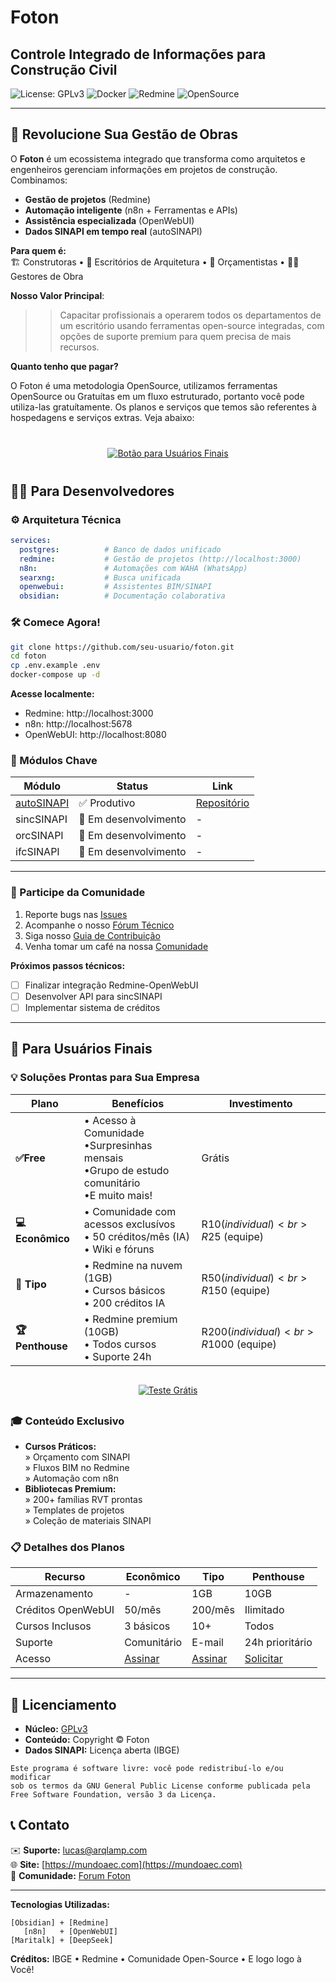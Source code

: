 # **Foton**  
## Controle Integrado de Informações para Construção Civil  

![License: GPLv3](https://img.shields.io/badge/License-GPLv3-blue) ![Docker](https://img.shields.io/badge/Docker-Compose-2496ED) ![Redmine](https://img.shields.io/badge/Redmine-6.0-red) ![OpenSource](https://img.shields.io/badge/Open_Source-✓-brightgreen)  

---

## **🚀 Revolucione Sua Gestão de Obras**  

O **Foton** é um ecossistema integrado que transforma como arquitetos e engenheiros gerenciam informações em projetos de construção. Combinamos:  

- **Gestão de projetos** (Redmine)  
- **Automação inteligente** (n8n + Ferramentas e APIs)  
- **Assistência especializada** (OpenWebUI)  
- **Dados SINAPI em tempo real** (autoSINAPI)  

**Para quem é:**  
🏗️ Construtoras • 📐 Escritórios de Arquitetura • 🧮 Orçamentistas • 👷‍♂️ Gestores de Obra

**Nosso Valor Principal**:  
>> Capacitar profissionais a operarem todos os departamentos de um escritório usando ferramentas open-source integradas, com opções de suporte premium para quem precisa de mais recursos.

**Quanto tenho que pagar?**

O Foton é uma metodologia OpenSource, utilizamos ferramentas OpenSource ou Gratuítas em um fluxo estruturado, portanto você pode utiliza-las gratuítamente. Os planos e serviços que temos são referentes à hospedagens e serviços extras. Veja abaixo:

<div align="center" style="margin: 40px 0;">

  <a href="#-para-usuários-finais">
      <img src="https://img.shields.io/badge/QUERO_SABER_MAIS:-PLANOS_E_SERVIÇOS-FF6F61?style=for-the-badge&logo=git&logoColor=white" alt="Botão para Usuários Finais">
  </a>
</div>

## **👨‍💻 Para Desenvolvedores**  

### **⚙️ Arquitetura Técnica**  

```yaml
services:
  postgres:          # Banco de dados unificado
  redmine:           # Gestão de projetos (http://localhost:3000)
  n8n:               # Automações com WAHA (WhatsApp)
  searxng:           # Busca unificada
  openwebui:         # Assistentes BIM/SINAPI
  obsidian:          # Documentação colaborativa
```

### **🛠️ Comece Agora!**  
```bash
git clone https://github.com/seu-usuario/foton.git
cd foton
cp .env.example .env
docker-compose up -d
```

**Acesse localmente:**  
- Redmine: http://localhost:3000  
- n8n: http://localhost:5678  
- OpenWebUI: http://localhost:8080  

### **🧩 Módulos Chave**  
| Módulo | Status | Link |  
|--------|--------|------|  
| [autoSINAPI](https://github.com/LAMP-LUCAS/AutoSINAPI) | ✅ Produtivo | [Repositório](https://github.com/LAMP-LUCAS/AutoSINAPI) |  
| sincSINAPI | 🚧 Em desenvolvimento | - |  
| orcSINAPI | 🚧 Em desenvolvimento | - |  
| ifcSINAPI | 🚧 Em desenvolvimento | - |  

---

### **🌱 Participe da Comunidade**  
1. Reporte bugs nas [Issues](https://github.com/LAMP-LUCAS/foton/issues)  
2. Acompanhe o nosso [Fórum Técnico](https://comunidade.mundoaec.com)  
3. Siga nosso [Guia de Contribuição](CONTRIBUTING.md)
4. Venha tomar um café na nossa [Comunidade](https://comunidade.mundoaec.com/coffee)  

**Próximos passos técnicos:**  
- [ ] Finalizar integração Redmine-OpenWebUI
- [ ] Desenvolver API para sincSINAPI  
- [ ] Implementar sistema de créditos  

---

## **👤 Para Usuários Finais**  

### **💡 Soluções Prontas para Sua Empresa**  

| Plano | Benefícios | Investimento |  
|-------|------------|--------------|  
|**✅Free**|• Acesso à Comunidade<br>•Surpresinhas mensais<br>•Grupo de estudo comunitário<br>•E muito mais!| Grátis |
| **💻 Econômico** | • Comunidade com acessos exclusívos<br>• 50 créditos/mês (IA)<br>• Wiki e fóruns | R$10 (individual)<br>R$25 (equipe) |  
| **🚀 Tipo** | • Redmine na nuvem (1GB)<br>• Cursos básicos<br>• 200 créditos IA | R$50 (individual)<br>R$150 (equipe) |  
| **🏆 Penthouse** | • Redmine premium (10GB)<br>• Todos cursos<br>• Suporte 24h | R$200 (individual)<br>R$1000 (equipe) |  

<div align="center" style="margin: 30px 0;">
  <a href="https://mundoaec.com/assinatura">
    <img src="https://img.shields.io/badge/EXPERIMENTE_GRÁTIS-30_DIAS-DD0031?style=for-the-badge&logo=openaccess&logoColor=white" alt="Teste Grátis">
  </a>
</div>

### **🎓 Conteúdo Exclusivo**  
- **Cursos Práticos:**  
  » Orçamento com SINAPI  
  » Fluxos BIM no Redmine  
  » Automação com n8n  
- **Bibliotecas Premium:**  
  » 200+ famílias RVT prontas  
  » Templates de projetos  
  » Coleção de materiais SINAPI  

### **📋 Detalhes dos Planos**  
| Recurso | Econômico | Tipo | Penthouse |  
|---------|-----------|------|----------|  
| Armazenamento | - | 1GB | 10GB |  
| Créditos OpenWebUI | 50/mês | 200/mês | Ilimitado |  
| Cursos Inclusos | 3 básicos | 10+ | Todos |  
| Suporte | Comunitário | E-mail | 24h prioritário |  
| Acesso | [Assinar](https://mundoaec.com/assinatura/#economico) | [Assinar](https://mundoaec.com/assinatura/#tipo) | [Solicitar](https://mundoaec.com/assinatura/#penthouse) |  

---

## **📜 Licenciamento**  
- **Núcleo:** [GPLv3](LICENSE)  
- **Conteúdo:** Copyright © Foton  
- **Dados SINAPI:** Licença aberta (IBGE)  

```
Este programa é software livre: você pode redistribuí-lo e/ou modificar
sob os termos da GNU General Public License conforme publicada pela
Free Software Foundation, versão 3 da Licença.
```

## **📞 Contato**  
✉️ **Suporte:** lucas@arqlamp.com  
🌐 **Site:** [https://mundoaec.com](https://mundoaec.com)  
💬 **Comunidade:** [Forum Foton](https://comunidade.mundoaec.com)  

---

**Tecnologias Utilizadas:**  

    [Obsidian] + [Redmine]
       [n8n]   + [OpenWebUI]
    [Maritalk] + [DeepSeek]

**Créditos:** IBGE • Redmine • Comunidade Open-Source • E logo logo à Você!
